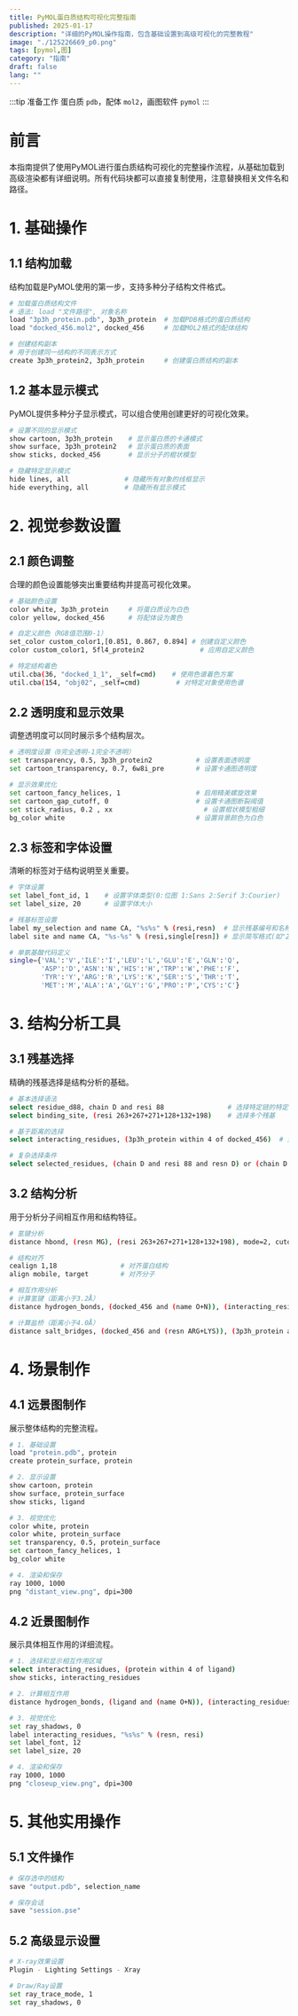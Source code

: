 ```yaml
---
title: PyMOL蛋白质结构可视化完整指南
published: 2025-01-17
description: "详细的PyMOL操作指南，包含基础设置到高级可视化的完整教程"
image: "./125226669_p0.png"
tags: [pymol,图]
category: "指南"
draft: false
lang: ""
---
```



:::tip
准备工作 蛋白质 `pdb`，配体 `mol2`，画图软件 `pymol`
:::

# 前言

本指南提供了使用PyMOL进行蛋白质结构可视化的完整操作流程，从基础加载到高级渲染都有详细说明。所有代码块都可以直接复制使用，注意替换相关文件名和路径。

# 1. 基础操作

## 1.1 结构加载
结构加载是PyMOL使用的第一步，支持多种分子结构文件格式。

```bash
# 加载蛋白质结构文件
# 语法: load "文件路径", 对象名称
load "3p3h_protein.pdb", 3p3h_protein  # 加载PDB格式的蛋白质结构
load "docked_456.mol2", docked_456     # 加载MOL2格式的配体结构

# 创建结构副本
# 用于创建同一结构的不同表示方式
create 3p3h_protein2, 3p3h_protein     # 创建蛋白质结构的副本
```

## 1.2 基本显示模式
PyMOL提供多种分子显示模式，可以组合使用创建更好的可视化效果。

```bash
# 设置不同的显示模式
show cartoon, 3p3h_protein    # 显示蛋白质的卡通模式
show surface, 3p3h_protein2   # 显示蛋白质的表面
show sticks, docked_456       # 显示分子的棍状模型

# 隐藏特定显示模式
hide lines, all              # 隐藏所有对象的线框显示
hide everything, all         # 隐藏所有显示模式
```

# 2. 视觉参数设置

## 2.1 颜色调整
合理的颜色设置能够突出重要结构并提高可视化效果。

```bash
# 基础颜色设置
color white, 3p3h_protein     # 将蛋白质设为白色
color yellow, docked_456      # 将配体设为黄色

# 自定义颜色（RGB值范围0-1）
set_color custom_color1,[0.851, 0.867, 0.894] # 创建自定义颜色
color custom_color1, 5fl4_protein2              # 应用自定义颜色

# 特定结构着色
util.cba(36, "docked_1_1", _self=cmd)    # 使用色谱着色方案
util.cba(154, "obj02", _self=cmd)         # 对特定对象使用色谱
```

## 2.2 透明度和显示效果
调整透明度可以同时展示多个结构层次。

```bash
# 透明度设置（0完全透明-1完全不透明）
set transparency, 0.5, 3p3h_protein2           # 设置表面透明度
set cartoon_transparency, 0.7, 6w8i_pre        # 设置卡通图透明度

# 显示效果优化
set cartoon_fancy_helices, 1                   # 启用精美螺旋效果
set cartoon_gap_cutoff, 0                      # 设置卡通图断裂阈值
set stick_radius, 0.2 , xx                       # 设置棍状模型粗细
bg_color white                                 # 设置背景颜色为白色
```

## 2.3 标签和字体设置
清晰的标签对于结构说明至关重要。

```bash
# 字体设置
set label_font_id, 1    # 设置字体类型(0:位图 1:Sans 2:Serif 3:Courier)
set label_size, 20      # 设置字体大小

# 残基标签设置
label my_selection and name CA, "%s%s" % (resi,resn)  # 显示残基编号和名称
label site and name CA, "%s-%s" % (resi,single[resn]) # 显示简写格式(如"23-A")

# 单氨基酸代码定义
single={'VAL':'V','ILE':'I','LEU':'L','GLU':'E','GLN':'Q',
        'ASP':'D','ASN':'N','HIS':'H','TRP':'W','PHE':'F',
        'TYR':'Y','ARG':'R','LYS':'K','SER':'S','THR':'T',
        'MET':'M','ALA':'A','GLY':'G','PRO':'P','CYS':'C'}
```

# 3. 结构分析工具

## 3.1 残基选择
精确的残基选择是结构分析的基础。

```bash
# 基本选择语法
select residue_d88, chain D and resi 88                # 选择特定链的特定残基
select binding_site, (resi 263+267+271+128+132+198)    # 选择多个残基

# 基于距离的选择
select interacting_residues, (3p3h_protein within 4 of docked_456)  # 选择4Å范围内的残基

# 复杂选择条件
select selected_residues, (chain D and resi 88 and resn D) or (chain D and resi 140 and resn N)
```
## 3.2 结构分析
用于分析分子间相互作用和结构特征。
```bash
# 氢键分析
distance hbond, (resn MG), (resi 263+267+271+128+132+198), mode=2, cutoff=3.5

# 结构对齐
cealign 1,18                # 对齐蛋白结构
align mobile, target        # 对齐分子

# 相互作用分析
# 计算氢键（距离小于3.2Å）
distance hydrogen_bonds, (docked_456 and (name O+N)), (interacting_residues and (name O+N)), cutoff=3.2

# 计算盐桥（距离小于4.0Å）
distance salt_bridges, (docked_456 and (resn ARG+LYS)), (3p3h_protein and (resn ASP+GLU)), cutoff=4.0
```
# 4. 场景制作
## 4.1 远景图制作
展示整体结构的完整流程。
```bash
# 1. 基础设置
load "protein.pdb", protein
create protein_surface, protein

# 2. 显示设置
show cartoon, protein
show surface, protein_surface
show sticks, ligand

# 3. 视觉优化
color white, protein
color white, protein_surface
set transparency, 0.5, protein_surface
set cartoon_fancy_helices, 1
bg_color white

# 4. 渲染和保存
ray 1000, 1000
png "distant_view.png", dpi=300
```
## 4.2 近景图制作
展示具体相互作用的详细流程。
```bash
# 1. 选择和显示相互作用区域
select interacting_residues, (protein within 4 of ligand)
show sticks, interacting_residues

# 2. 计算相互作用
distance hydrogen_bonds, (ligand and (name O+N)), (interacting_residues and (name O+N)), cutoff=3.2

# 3. 视觉优化
set ray_shadows, 0
label interacting_residues, "%s%s" % (resn, resi)
set label_font, 12
set label_size, 20

# 4. 渲染和保存
ray 1000, 1000
png "closeup_view.png", dpi=300
```
# 5. 其他实用操作
## 5.1 文件操作
```bash
# 保存选中的结构
save "output.pdb", selection_name

# 保存会话
save "session.pse"
```
## 5.2 高级显示设置
```bash
# X-ray效果设置
Plugin - Lighting Settings - Xray

# Draw/Ray设置
set ray_trace_mode, 1
set ray_shadows, 0
```
